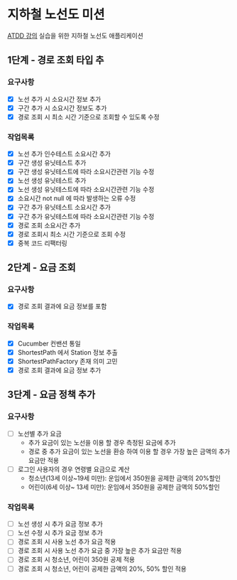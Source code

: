# 지하철 노선도 미션
[ATDD 강의](https://edu.nextstep.camp/c/R89PYi5H) 실습을 위한 지하철 노선도 애플리케이션

## 1단계 - 경로 조회 타입 추

### 요구사항
- [x] 노선 추가 시 소요시간 정보 추가
- [x] 구간 추가 시 소요시간 정보도 추가
- [x] 경로 조회 시 최소 시간 기준으로 조회할 수 있도록 수정

### 작업목록
- [x] 노선 추가 인수테스트 소요시간 추가
- [x] 구간 생성 유닛테스트 추가
- [x] 구간 생성 유닛테스트에 따라 소요시간관련 기능 수정
- [x] 노선 생성 유닛테스트 추가
- [x] 노선 생성 유닛테스트에 따라 소요시간관련 기능 수정
- [x] 소요시간 not null 에 따라 발생하는 오류 수정
- [x] 구간 추가 유닛테스트 소요시간 추가
- [x] 구간 추가 유닛테스트에 따라 소요시간관련 기능 수정
- [x] 경로 조회 소요시간 추가
- [x] 경로 조회시 최소 시간 기준으로 조회 수정
- [x] 중복 코드 리팩터링

## 2단계 - 요금 조회

### 요구사항
- [x] 경로 조회 결과에 요금 정보를 포함

### 작업목록
- [x] Cucumber 컨밴션 통일
- [x] ShortestPath 에서 Station 정보 추출
- [x] ShortestPathFactory 존재 의미 고민
- [x] 경로 조회 결과에 요금 정보 추가

## 3단계 - 요금 정책 추가

### 요구사항
- [ ] 노선별 추가 요금
    - 추가 요금이 있는 노선을 이용 할 경우 측정된 요금에 추가
    - 경로 중 추가 요금이 있는 노선을 환승 하여 이용 할 경우 가장 높은 금액의 추가 요금만 적용
- [ ] 로그인 사용자의 경우 연령별 요금으로 계산
    - 청소년(13세 이상~19세 미만): 운임에서 350원을 공제한 금액의 20%할인
    - 어린이(6세 이상~ 13세 미만): 운임에서 350원을 공제한 금액의 50%할인

### 작업목록
- [ ] 노선 생성 시 추가 요금 정보 추가
- [ ] 노선 수정 시 추가 요금 정보 추가
- [ ] 경로 조회 시 사용 노선 추가 요금 적용
- [ ] 경로 조회 시 사용 노선 추가 요금 중 가장 높은 추가 요금만 적용
- [ ] 경로 조회 시 청소년, 어린이 350원 공제 적용
- [ ] 경로 조회 시 청소년, 어린이 공제한 금액의 20%, 50% 할인 적용
